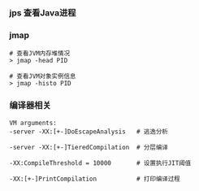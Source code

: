 


### jps 查看Java进程

### jmap

```
# 查看JVM内存堆情况
> jmap -head PID

# 查看JVM对象实例信息
> jmap -histo PID

```


### 编译器相关

```
VM arguments:
-server -XX:[+-]DoEscapeAnalysis   # 逃逸分析

-server -XX:[+-]TieredCompilation  # 分层编译

-XX:CompileThreshold = 10000       # 设置执行JIT阈值

-XX:[+-]PrintCompilation           # 打印编译过程


```